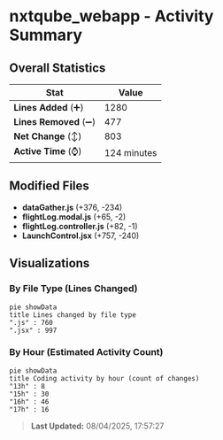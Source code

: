 # nxtqube_webapp - Activity Summary 

## Overall Statistics

| Stat                   | Value                                                             |
| ---------------------- | ----------------------------------------------------------------- |
| **Lines Added** (➕)   | 1280                                          |
| **Lines Removed** (➖) | 477                                        |
| **Net Change** (↕)    | 803                |
| **Active Time** (⌚)   | 124 minutes |


## Modified Files
- **dataGather.js** (+376, -234)
- **flightLog.modal.js** (+65, -2)
- **flightLog.controller.js** (+82, -1)
- **LaunchControl.jsx** (+757, -240)

## Visualizations

### By File Type (Lines Changed)

```mermaid
pie showData
title Lines changed by file type
".js" : 760
".jsx" : 997
```

### By Hour (Estimated Activity Count)

```mermaid
pie showData
title Coding activity by hour (count of changes)
"13h" : 8
"15h" : 30
"16h" : 46
"17h" : 16
```


> **Last Updated:** 08/04/2025, 17:57:27
